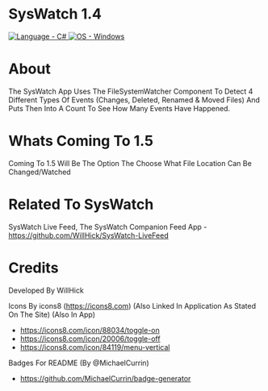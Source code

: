 # SysWatch 1.4

<a href="https://"><img src="https://img.shields.io/badge/Language-C%23-2ea44f" alt="Language - C#">   <a href="https://www.microsoft.com/" title="Go to Microsoft homepage"><img src="https://img.shields.io/badge/OS-Windows-blue?logo=windows&logoColor=white" alt="OS - Windows"></a>

# About 
The SysWatch App Uses The  FileSystemWatcher Component To Detect 4 Different Types Of Events (Changes, Deleted, Renamed & Moved Files) And Puts Then Into A Count To See How Many Events Have Happened. 

# Whats Coming To 1.5
Coming To 1.5 Will Be The Option The Choose What File Location Can Be Changed/Watched

# Related To SysWatch
SysWatch Live Feed, The SysWatch Companion Feed App - https://github.com/WillHick/SysWatch-LiveFeed

# Credits
Developed By WillHick

Icons By icons8 (https://icons8.com) (Also Linked In Application As Stated On The Site) (Also In App)
 - https://icons8.com/icon/88034/toggle-on
 - https://icons8.com/icon/20006/toggle-off
 - https://icons8.com/icon/84119/menu-vertical

Badges For README (By @MichaelCurrin)
- https://github.com/MichaelCurrin/badge-generator
